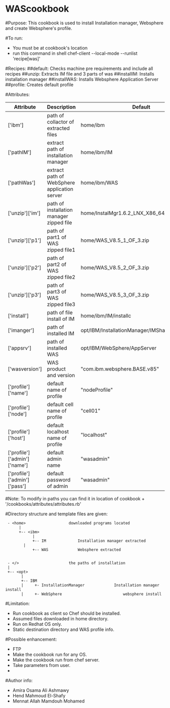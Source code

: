 # WAScookbook
#Purpose: 
		This cookbook is used to install Installation manager, Websphere and create Websphere's profile. 

#To run:
-	You must be at cookbook's location
-	run this command in shell 
	chef-client --local-mode --runlist 'recipe[was]'

#Recipes: 
##default: 
Checks machine pre requirements and include all recipes 
##unzip:
Extracts IM file and 3 parts of was 
##installIM:
Installs installation manager
##installWAS:
Installs Websphere Application Server
##profile:
Creates default profile

#Attributes:

Attribute | Description   | Default
----------|---------------|--------
['ibm']   |		path of collactor of extracted files|		home/ibm
['pathIM']|  	extract path of installation manager| 	home/ibm/IM
['pathWas']|	extract path of WebSphere application server |	home/ibm/WAS
['unzip']['im']|	path of installation manager zipped file|	home/InstalMgr1.6.2_LNX_X86_64_WAS_8.5.5.zip  
['unzip']['p1'] |	path of part1 of WAS zipped file1|	 	home/WAS_V8.5_1_OF_3.zip
['unzip']['p2']	|path of part2 of WAS zipped file2	|home/WAS_V8.5_2_OF_3.zip
['unzip']['p3']	|path of part3 of WAS zipped file3	|home/WAS_V8.5_3_OF_3.zip
['install']	|path of file install of IM	|home/ibm/IM/installc
['imanger']	|path of installed IM	|opt/IBM/InstallationManager/IMShared          
['appsrv']	|path of installed WAS	|opt/IBM/WebSphere/AppServer
['wasversion']	|WAS product and version|	"com.ibm.websphere.BASE.v85"
['profile']['name']| 	default name of profile|	"nodeProfile"
['profile']['node']|		default cell name of profile|	"cell01"
['profile']['host']|	default localhost name of profile|	"localhost"
['profile']['admin']['name']|	default admin name	|"wasadmin"
['profile']['admin']['pass']|	default password of admin|	"wasadmin"

#Note:
To modify in paths you can find it in location of cookbook + '/cookbooks/attributes/attributes.rb'

#Directory structure and template files are given:
```
 - <home>  					downloaded programs located
      |
      +-- <ibm>
            |
            +-- IM 				Installation manager extracted 
       	|
            +-- WAS				Websphere extracted
             

 - </>						the paths of installation
 |
 +-- <opt>
       |
       +-- IBM
       |     +- InstallationManager           	Installation manager install 
       |     +- WebSphere                    		websphere install
```
#Limitation:
- Run cookbook as client so Chef should be installed.
- Assumed files downloaded in home directory.
- Run on Redhat OS only.
- Static destination directory and WAS profile info.

#Possible enhancement:
-	FTP
-	Make the cookbook run for any OS.
-	Make the cookbook run from chef server.
-	Take parameters from user.
-	
#Author info:
-	Amira Osama Ali Ashmawy
-	Hend Mahmoud El-Shafy
-	Mennat Allah Mamdouh Mohamed
